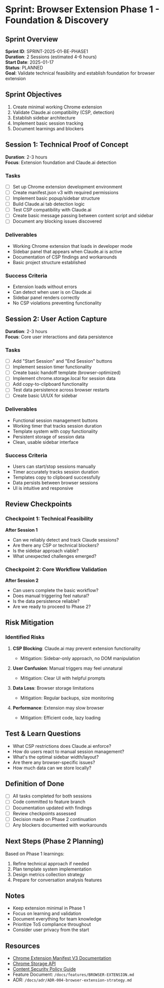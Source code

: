 # Sprint: Browser Extension Phase 1 - Foundation & Discovery

## Sprint Overview
**Sprint ID**: SPRINT-2025-01-BE-PHASE1  
**Duration**: 2 Sessions (estimated 4-6 hours)  
**Start Date**: 2025-01-17  
**Status**: PLANNED  
**Goal**: Validate technical feasibility and establish foundation for browser extension

## Sprint Objectives
1. Create minimal working Chrome extension
2. Validate Claude.ai compatibility (CSP, detection)
3. Establish sidebar architecture
4. Implement basic session tracking
5. Document learnings and blockers

## Session 1: Technical Proof of Concept
**Duration**: 2-3 hours  
**Focus**: Extension foundation and Claude.ai detection

### Tasks
- [ ] Set up Chrome extension development environment
- [ ] Create manifest.json v3 with required permissions
- [ ] Implement basic popup/sidebar structure
- [ ] Build Claude.ai tab detection logic
- [ ] Test CSP compatibility with Claude.ai
- [ ] Create basic message passing between content script and sidebar
- [ ] Document any blocking issues discovered

### Deliverables
- Working Chrome extension that loads in developer mode
- Sidebar panel that appears when Claude.ai is active
- Documentation of CSP findings and workarounds
- Basic project structure established

### Success Criteria
- Extension loads without errors
- Can detect when user is on Claude.ai
- Sidebar panel renders correctly
- No CSP violations preventing functionality

## Session 2: User Action Capture
**Duration**: 2-3 hours  
**Focus**: Core user interactions and data persistence

### Tasks
- [ ] Add "Start Session" and "End Session" buttons
- [ ] Implement session timer functionality
- [ ] Create basic handoff template (browser-optimized)
- [ ] Implement chrome.storage.local for session data
- [ ] Add copy-to-clipboard functionality
- [ ] Test data persistence across browser restarts
- [ ] Create basic UI/UX for sidebar

### Deliverables
- Functional session management buttons
- Working timer that tracks session duration
- Template system with copy functionality
- Persistent storage of session data
- Clean, usable sidebar interface

### Success Criteria
- Users can start/stop sessions manually
- Timer accurately tracks session duration
- Templates copy to clipboard successfully
- Data persists between browser sessions
- UI is intuitive and responsive

## Review Checkpoints

### Checkpoint 1: Technical Feasibility
**After Session 1**
- Can we reliably detect and track Claude sessions?
- Are there any CSP or technical blockers?
- Is the sidebar approach viable?
- What unexpected challenges emerged?

### Checkpoint 2: Core Workflow Validation
**After Session 2**
- Can users complete the basic workflow?
- Does manual triggering feel natural?
- Is the data persistence reliable?
- Are we ready to proceed to Phase 2?

## Risk Mitigation

### Identified Risks
1. **CSP Blocking**: Claude.ai may prevent extension functionality
   - Mitigation: Sidebar-only approach, no DOM manipulation
   
2. **User Confusion**: Manual triggers may feel unnatural
   - Mitigation: Clear UI with helpful prompts
   
3. **Data Loss**: Browser storage limitations
   - Mitigation: Regular backups, size monitoring
   
4. **Performance**: Extension may slow browser
   - Mitigation: Efficient code, lazy loading

## Test & Learn Questions
- What CSP restrictions does Claude.ai enforce?
- How do users react to manual session management?
- What's the optimal sidebar width/layout?
- Are there any browser-specific issues?
- How much data can we store locally?

## Definition of Done
- [ ] All tasks completed for both sessions
- [ ] Code committed to feature branch
- [ ] Documentation updated with findings
- [ ] Review checkpoints assessed
- [ ] Decision made on Phase 2 continuation
- [ ] Any blockers documented with workarounds

## Next Steps (Phase 2 Planning)
Based on Phase 1 learnings:
1. Refine technical approach if needed
2. Plan template system implementation
3. Design metrics collection strategy
4. Prepare for conversation analysis features

## Notes
- Keep extension minimal in Phase 1
- Focus on learning and validation
- Document everything for team knowledge
- Prioritize ToS compliance throughout
- Consider user privacy from the start

## Resources
- [Chrome Extension Manifest V3 Documentation](https://developer.chrome.com/docs/extensions/mv3/)
- [Chrome Storage API](https://developer.chrome.com/docs/extensions/reference/storage/)
- [Content Security Policy Guide](https://developer.mozilla.org/en-US/docs/Web/HTTP/CSP)
- Feature Document: `/docs/features/BROWSER-EXTENSION.md`
- ADR: `/docs/adr/ADR-004-browser-extension-strategy.md`